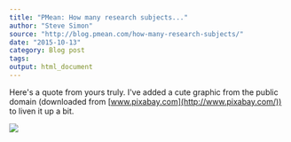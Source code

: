 ```yaml
---
title: "PMean: How many research subjects..."
author: "Steve Simon"
source: "http://blog.pmean.com/how-many-research-subjects/"
date: "2015-10-13"
category: Blog post
tags: 
output: html_document
---
```


Here's a quote from yours truly. I've added a cute graphic from the
public domain (downloaded from
[www.pixabay.com](http://www.pixabay.com/)) to liven it up a
bit.

<!---More--->

![](../../../web/images/15/how-many-research-subjects01.png)




